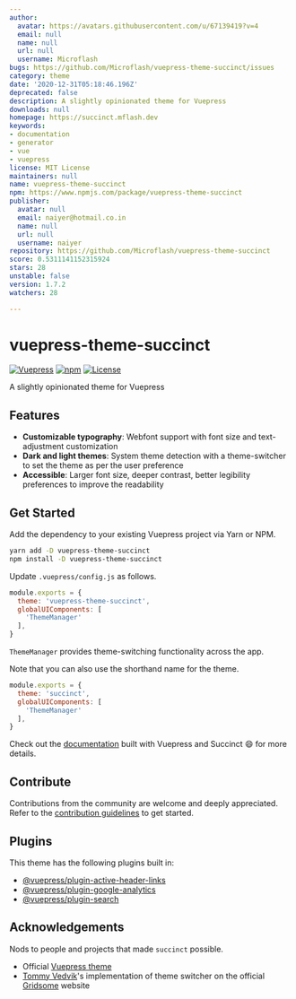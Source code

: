 ```yaml
---
author:
  avatar: https://avatars.githubusercontent.com/u/67139419?v=4
  email: null
  name: null
  url: null
  username: Microflash
bugs: https://github.com/Microflash/vuepress-theme-succinct/issues
category: theme
date: '2020-12-31T05:18:46.196Z'
deprecated: false
description: A slightly opinionated theme for Vuepress
downloads: null
homepage: https://succinct.mflash.dev
keywords:
- documentation
- generator
- vue
- vuepress
license: MIT License
maintainers: null
name: vuepress-theme-succinct
npm: https://www.npmjs.com/package/vuepress-theme-succinct
publisher:
  avatar: null
  email: naiyer@hotmail.co.in
  name: null
  url: null
  username: naiyer
repository: https://github.com/Microflash/vuepress-theme-succinct
score: 0.5311141152315924
stars: 28
unstable: false
version: 1.7.2
watchers: 28

---
```


# vuepress-theme-succinct

[![Vuepress](https://img.shields.io/github/package-json/dependency-version/Microflash/vuepress-theme-succinct/@vuepress/plugin-search?label=vuepress)](https://github.com/vuejs/vuepress)
[![npm](https://img.shields.io/npm/v/vuepress-theme-succinct)](https://www.npmjs.com/package/vuepress-theme-succinct)
[![License](https://img.shields.io/badge/license-MIT-green.svg)](./LICENSE)

A slightly opinionated theme for Vuepress

## Features

- **Customizable typography**: Webfont support with font size and text-adjustment customization
- **Dark and light themes**: System theme detection with a theme-switcher to set the theme as per the user preference
- **Accessible**: Larger font size, deeper contrast, better legibility preferences to improve the readability

## Get Started

Add the dependency to your existing Vuepress project via Yarn or NPM.

```sh
yarn add -D vuepress-theme-succinct
npm install -D vuepress-theme-succinct
```

Update `.vuepress/config.js` as follows.

```js
module.exports = {
  theme: 'vuepress-theme-succinct',
  globalUIComponents: [
    'ThemeManager'
  ],
}
```

`ThemeManager` provides theme-switching functionality across the app.

Note that you can also use the shorthand name for the theme.

```js
module.exports = {
  theme: 'succinct',
  globalUIComponents: [
    'ThemeManager'
  ],
}
```

Check out the [documentation](https://succinct.mflash.dev/) built with Vuepress and Succinct :smile: for more details.

## Contribute

Contributions from the community are welcome and deeply appreciated. Refer to the [contribution guidelines](./CONTRIBUTING.md) to get started.

## Plugins

This theme has the following plugins built in:

- [@vuepress/plugin-active-header-links](https://github.com/vuejs/vuepress/tree/master/packages/@vuepress/plugin-active-header-links)
- [@vuepress/plugin-google-analytics](https://github.com/vuejs/vuepress/tree/master/packages/%40vuepress/plugin-google-analytics)
- [@vuepress/plugin-search](https://github.com/vuejs/vuepress/tree/master/packages/%40vuepress/plugin-search)

## Acknowledgements

Nods to people and projects that made `succinct` possible.

- Official [Vuepress theme](https://github.com/vuejs/vuepress/tree/master/packages/%40vuepress/theme-default)
- [Tommy Vedvik](https://github.com/tomtev)'s implementation of theme switcher on the official [Gridsome](https://gridsome.org/) website
